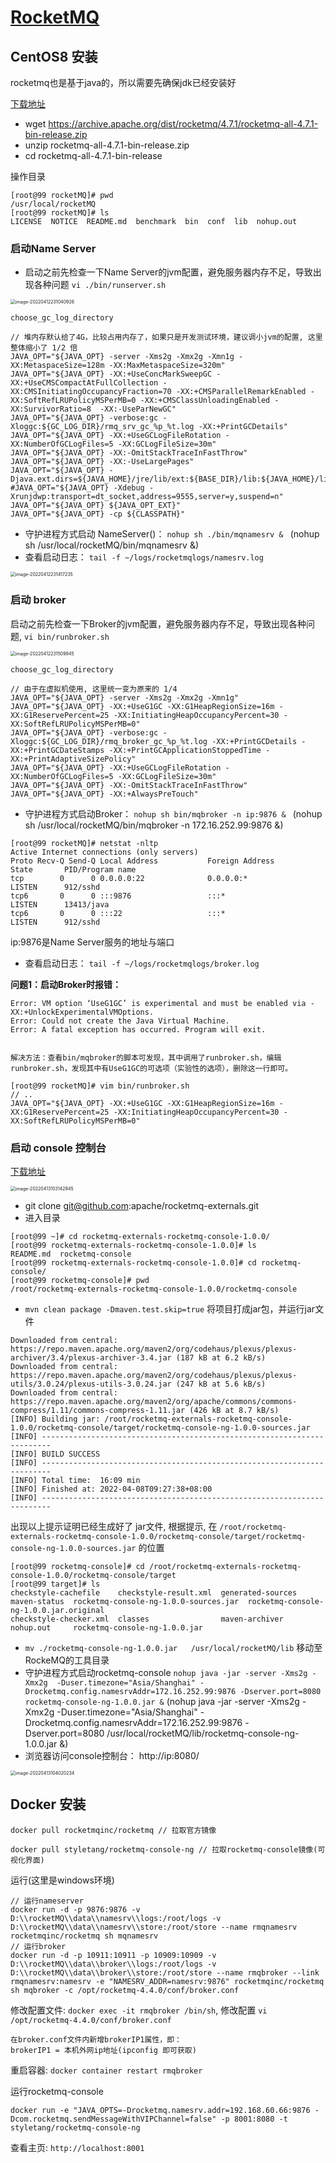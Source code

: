 # [RocketMQ](http://rocketmq.apache.org/)

## CentOS8 安装

rocketmq也是基于java的，所以需要先确保jdk已经安装好

[下载地址](https://archive.apache.org/dist/rocketmq/)

- wget https://archive.apache.org/dist/rocketmq/4.7.1/rocketmq-all-4.7.1-bin-release.zip 
- unzip rocketmq-all-4.7.1-bin-release.zip 
- cd rocketmq-all-4.7.1-bin-release 

操作目录
````
[root@99 rocketMQ]# pwd
/usr/local/rocketMQ
[root@99 rocketMQ]# ls
LICENSE  NOTICE  README.md  benchmark  bin  conf  lib  nohup.out
````

### 启动Name Server

- 启动之前先检查⼀下Name Server的jvm配置，避免服务器内存不⾜，导致出现各种问题 `vi ./bin/runserver.sh`

<img src="assets/image-20220412231040926.png" alt="image-20220412231040926" style="zoom:50%;" />

````
choose_gc_log_directory

// 堆内存默认给了4G，⽐较占⽤内存了，如果只是开发测试环境，建议调⼩jvm的配置, 这里整体缩小了 1/2 倍
JAVA_OPT="${JAVA_OPT} -server -Xms2g -Xmx2g -Xmn1g -XX:MetaspaceSize=128m -XX:MaxMetaspaceSize=320m"
JAVA_OPT="${JAVA_OPT} -XX:+UseConcMarkSweepGC -XX:+UseCMSCompactAtFullCollection -XX:CMSInitiatingOccupancyFraction=70 -XX:+CMSParallelRemarkEnabled -XX:SoftRefLRUPolicyMSPerMB=0 -XX:+CMSClassUnloadingEnabled -XX:SurvivorRatio=8  -XX:-UseParNewGC"
JAVA_OPT="${JAVA_OPT} -verbose:gc -Xloggc:${GC_LOG_DIR}/rmq_srv_gc_%p_%t.log -XX:+PrintGCDetails"
JAVA_OPT="${JAVA_OPT} -XX:+UseGCLogFileRotation -XX:NumberOfGCLogFiles=5 -XX:GCLogFileSize=30m"
JAVA_OPT="${JAVA_OPT} -XX:-OmitStackTraceInFastThrow"
JAVA_OPT="${JAVA_OPT} -XX:-UseLargePages"
JAVA_OPT="${JAVA_OPT} -Djava.ext.dirs=${JAVA_HOME}/jre/lib/ext:${BASE_DIR}/lib:${JAVA_HOME}/lib/ext"
#JAVA_OPT="${JAVA_OPT} -Xdebug -Xrunjdwp:transport=dt_socket,address=9555,server=y,suspend=n"
JAVA_OPT="${JAVA_OPT} ${JAVA_OPT_EXT}"
JAVA_OPT="${JAVA_OPT} -cp ${CLASSPATH}"
````

- 守护进程⽅式启动 NameServer()： `nohup sh ./bin/mqnamesrv & ` (nohup sh /usr/local/rocketMQ/bin/mqnamesrv &)
- 查看启动⽇志： `tail -f ~/logs/rocketmqlogs/namesrv.log `

<img src="assets/image-20220412231417235.png" alt="image-20220412231417235" style="zoom:50%;" />

### 启动 broker

启动之前先检查⼀下Broker的jvm配置，避免服务器内存不⾜，导致出现各种问题, `vi bin/runbroker.sh `

<img src="assets/image-20220412231509945.png" alt="image-20220412231509945" style="zoom:50%;" />

```
choose_gc_log_directory

// 由于在虚拟机使用, 这里统一变为原来的 1/4
JAVA_OPT="${JAVA_OPT} -server -Xms2g -Xmx2g -Xmn1g"
JAVA_OPT="${JAVA_OPT} -XX:+UseG1GC -XX:G1HeapRegionSize=16m -XX:G1ReservePercent=25 -XX:InitiatingHeapOccupancyPercent=30 -XX:SoftRefLRUPolicyMSPerMB=0"
JAVA_OPT="${JAVA_OPT} -verbose:gc -Xloggc:${GC_LOG_DIR}/rmq_broker_gc_%p_%t.log -XX:+PrintGCDetails -XX:+PrintGCDateStamps -XX:+PrintGCApplicationStoppedTime -XX:+PrintAdaptiveSizePolicy"
JAVA_OPT="${JAVA_OPT} -XX:+UseGCLogFileRotation -XX:NumberOfGCLogFiles=5 -XX:GCLogFileSize=30m"
JAVA_OPT="${JAVA_OPT} -XX:-OmitStackTraceInFastThrow"
JAVA_OPT="${JAVA_OPT} -XX:+AlwaysPreTouch"
```

- 守护进程⽅式启动Broker： `nohup sh bin/mqbroker -n ip:9876 & ` (nohup sh /usr/local/rocketMQ/bin/mqbroker -n 172.16.252.99:9876 &)

```
[root@99 rocketMQ]# netstat -nltp
Active Internet connections (only servers)
Proto Recv-Q Send-Q Local Address           Foreign Address         State       PID/Program name
tcp        0      0 0.0.0.0:22              0.0.0.0:*               LISTEN      912/sshd
tcp6       0      0 :::9876                 :::*                    LISTEN      13413/java
tcp6       0      0 :::22                   :::*                    LISTEN      912/sshd
```

ip:9876是Name Server服务的地址与端⼝ 

- 查看启动⽇志： `tail -f ~/logs/rocketmqlogs/broker.log `

**问题1：启动Broker时报错：**
````
Error: VM option ‘UseG1GC’ is experimental and must be enabled via -XX:+UnlockExperimentalVMOptions.
Error: Could not create the Java Virtual Machine.
Error: A fatal exception has occurred. Program will exit.


解决方法：查看bin/mqbroker的脚本可发现，其中调用了runbroker.sh，编辑runbroker.sh，发现其中有UseG1GC的可选项（实验性的选项），删除这一行即可。

[root@99 rocketMQ]# vim bin/runbroker.sh
// ..
JAVA_OPT="${JAVA_OPT} -XX:+UseG1GC -XX:G1HeapRegionSize=16m -XX:G1ReservePercent=25 -XX:InitiatingHeapOccupancyPercent=30 -XX:SoftRefLRUPolicyMSPerMB=0"
````

### 启动 console 控制台

[下载地址](https://github.com/apache/rocketmq-externals/tree/release-rocketmq-console-1.0.0)

<img src="assets/image-20220413103142945.png" alt="image-20220413103142945" style="zoom:50%;" />

- git clone git@github.com:apache/rocketmq-externals.git
- 进入目录

````
[root@99 ~]# cd rocketmq-externals-rocketmq-console-1.0.0/
[root@99 rocketmq-externals-rocketmq-console-1.0.0]# ls
README.md  rocketmq-console
[root@99 rocketmq-externals-rocketmq-console-1.0.0]# cd rocketmq-console/
[root@99 rocketmq-console]# pwd
/root/rocketmq-externals-rocketmq-console-1.0.0/rocketmq-console
````

- `mvn clean package -Dmaven.test.skip=true` 将项目打成jar包，并运行jar文件

```
Downloaded from central: https://repo.maven.apache.org/maven2/org/codehaus/plexus/plexus-archiver/3.4/plexus-archiver-3.4.jar (187 kB at 6.2 kB/s)
Downloaded from central: https://repo.maven.apache.org/maven2/org/codehaus/plexus/plexus-utils/3.0.24/plexus-utils-3.0.24.jar (247 kB at 5.6 kB/s)
Downloaded from central: https://repo.maven.apache.org/maven2/org/apache/commons/commons-compress/1.11/commons-compress-1.11.jar (426 kB at 8.7 kB/s)
[INFO] Building jar: /root/rocketmq-externals-rocketmq-console-1.0.0/rocketmq-console/target/rocketmq-console-ng-1.0.0-sources.jar
[INFO] ------------------------------------------------------------------------
[INFO] BUILD SUCCESS
[INFO] ------------------------------------------------------------------------
[INFO] Total time:  16:09 min
[INFO] Finished at: 2022-04-08T09:27:38+08:00
[INFO] ------------------------------------------------------------------------
```

出现以上提示证明已经生成好了 jar文件, 根据提示, 在 `/root/rocketmq-externals-rocketmq-console-1.0.0/rocketmq-console/target/rocketmq-console-ng-1.0.0-sources.jar` 的位置

```
[root@99 rocketmq-console]# cd /root/rocketmq-externals-rocketmq-console-1.0.0/rocketmq-console/target
[root@99 target]# ls
checkstyle-cachefile    checkstyle-result.xml  generated-sources  maven-status  rocketmq-console-ng-1.0.0-sources.jar  rocketmq-console-ng-1.0.0.jar.original
checkstyle-checker.xml  classes                maven-archiver     nohup.out     rocketmq-console-ng-1.0.0.jar
```

- `mv ./rocketmq-console-ng-1.0.0.jar   /usr/local/rocketMQ/lib`   移动至 RockeMQ的工具目录
- 守护进程⽅式启动rocketmq-console    `nohup java -jar -server -Xms2g -Xmx2g  -Duser.timezone="Asia/Shanghai" -Drocketmq.config.namesrvAddr=172.16.252.99:9876 -Dserver.port=8080 rocketmq-console-ng-1.0.0.jar &`   (nohup java -jar -server -Xms2g -Xmx2g -Duser.timezone="Asia/Shanghai" -Drocketmq.config.namesrvAddr=172.16.252.99:9876 -Dserver.port=8080 /usr/local/rocketMQ/lib/rocketmq-console-ng-1.0.0.jar &)
- 浏览器访问console控制台： http://ip:8080/

<img src="assets/image-20220413104020234.png" alt="image-20220413104020234" style="zoom:50%;" />

## Docker 安装 

````
docker pull rocketmqinc/rocketmq // 拉取官方镜像

docker pull styletang/rocketmq-console-ng // 拉取rocketmq-console镜像(可视化界面)
````

运行(这里是windows环境)

````
// 运行nameserver
docker run -d -p 9876:9876 -v D:\\rocketMQ\\data\\namesrv\\logs:/root/logs -v D:\\rocketMQ\\data\\namesrv\\store:/root/store --name rmqnamesrv  rocketmqinc/rocketmq sh mqnamesrv
// 运行broker
docker run -d -p 10911:10911 -p 10909:10909 -v D:\\rocketMQ\\data\\broker\\logs:/root/logs -v D:\\rocketMQ\\data\\broker\\store:/root/store --name rmqbroker --link rmqnamesrv:namesrv -e "NAMESRV_ADDR=namesrv:9876" rocketmqinc/rocketmq sh mqbroker -c /opt/rocketmq-4.4.0/conf/broker.conf
````

修改配置文件: `docker exec -it rmqbroker /bin/sh`, 修改配置 `vi /opt/rocketmq-4.4.0/conf/broker.conf`

````
在broker.conf文件内新增brokerIP1属性，即：
brokerIP1 = 本机外网ip地址(ipconfig 即可获取)
````

重启容器: `docker container restart rmqbroker`

运行rocketmq-console

````
docker run -e "JAVA_OPTS=-Drocketmq.namesrv.addr=192.168.60.66:9876 -Dcom.rocketmq.sendMessageWithVIPChannel=false" -p 8001:8080 -t styletang/rocketmq-console-ng
`````

查看主页: `http://localhost:8001`
